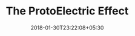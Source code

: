 ---
title: The ProtoElectric Effect
date: 2018-01-30T23:22:08+05:30
lastmod: 2018-01-30T23:22:08+05:30
cover: "/images/protoelectric.png"
draft: false
link: "http://proto.utkarshverma.me"
weight: 3
description: "My electronics blog."
---
